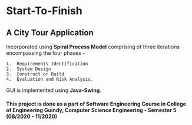 # Start-To-Finish
## A City Tour Application
Incorporated using **Spiral Process Model** comprising of three iterations encompassing the four phases - 
```
1.  Requirements Identification
2.  System Design
3.  Construct or Build
4.  Evaluation and Risk Analysis.
```
GUI is implemented using **Java-Swing**.
#### This project is done as a part of Software Engineering Course in College of Engineering Guindy, Computer Science Engineering - Semester 5 (08/2020 - 11/2020)
